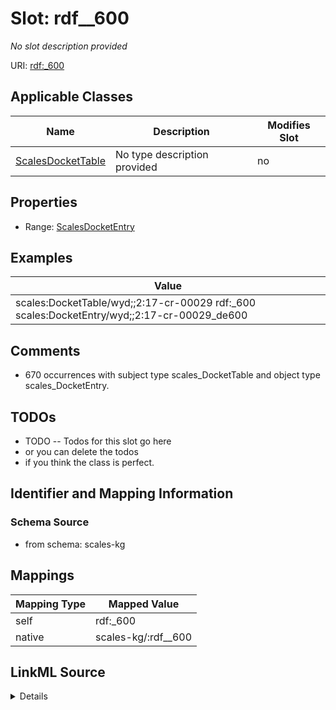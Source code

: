 

# Slot: rdf__600


_No slot description provided_





URI: [rdf:_600](http://www.w3.org/1999/02/22-rdf-syntax-ns#_600)



<!-- no inheritance hierarchy -->





## Applicable Classes

| Name | Description | Modifies Slot |
| --- | --- | --- |
| [ScalesDocketTable](../classes/ScalesDocketTable.md) | No type description provided |  no  |







## Properties

* Range: [ScalesDocketEntry](../classes/ScalesDocketEntry.md)






## Examples

| Value |
| --- |
| scales:DocketTable/wyd;;2:17-cr-00029 rdf:_600 scales:DocketEntry/wyd;;2:17-cr-00029_de600 |

## Comments

* 670 occurrences with subject type scales_DocketTable and object type scales_DocketEntry.

## TODOs

* TODO -- Todos for this slot go here
* or you can delete the todos
* if you think the class is perfect.

## Identifier and Mapping Information







### Schema Source


* from schema: scales-kg




## Mappings

| Mapping Type | Mapped Value |
| ---  | ---  |
| self | rdf:_600 |
| native | scales-kg/:rdf__600 |




## LinkML Source

<details>
```yaml
name: rdf__600
description: No slot description provided
todos:
- TODO -- Todos for this slot go here
- or you can delete the todos
- if you think the class is perfect.
comments:
- 670 occurrences with subject type scales_DocketTable and object type scales_DocketEntry.
examples:
- value: scales:DocketTable/wyd;;2:17-cr-00029 rdf:_600 scales:DocketEntry/wyd;;2:17-cr-00029_de600
from_schema: scales-kg
rank: 1000
slot_uri: rdf:_600
alias: rdf__600
domain_of:
- scales_DocketTable
range: scales_DocketEntry

```
</details>